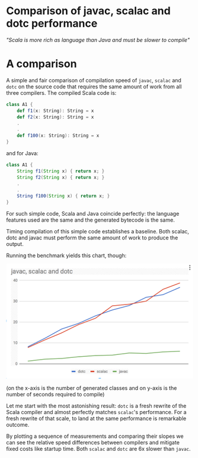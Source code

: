 # Comparison of javac, scalac and dotc performance

_"Scala is more rich as language than Java and must be slower to compile"_

# A comparison

A simple and fair comparison of compilation speed of `javac`, `scalac` and `dotc` on the source code that requires the same amount of work from all three
compilers. The compiled Scala code is:

```scala
class A1 {
    def f1(x: String): String = x
    def f2(x: String): String = x
    .
    .
    def f100(x: String): String = x
}
```

and for Java:

```java
class A1 {
    String f1(String x) { return x; }
    String f2(String x) { return x; }
    .
    .
    String f100(String x) { return x; }
}
```

For such simple code, Scala and Java coincide perfectly: the language features used are the same and the generated bytecode is the same.

Timing compilation of this simple code establishes a baseline. Both scalac, dotc and javac must perform the same amount of work to produce the output.

Running the benchmark yields this chart, though:

![comparison chart](javac-scalac-dotc-chart.png?raw=true "javac scalac dotc chart")

(on the x-axis is the number of generated classes and on y-axis is the number of seconds required to compile)

Let me start with the most astonishing result: `dotc` is a fresh rewrite of the Scala compiler and almost perfectly matches `scalac`'s performance. For a fresh rewrite of that scale, to land at the same performance is remarkable outcome.

By plotting a sequence of measurements and comparing their slopes we can see the relative speed differences between compilers and mitigate fixed costs like startup time. Both `scalac` and `dotc` are 6x slower than `javac`.
